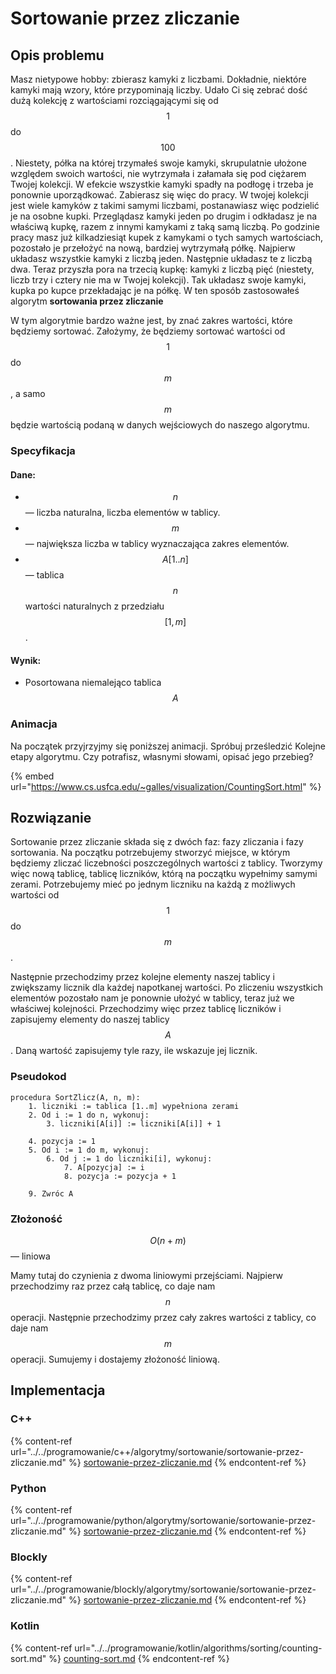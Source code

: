 # Sortowanie przez zliczanie

## Opis problemu

Masz nietypowe hobby: zbierasz kamyki z liczbami. Dokładnie, niektóre kamyki mają wzory, które przypominają liczby. Udało Ci się zebrać dość dużą kolekcję z wartościami rozciągającymi się od $$1$$ do $$100$$. Niestety, półka na której trzymałeś swoje kamyki, skrupulatnie ułożone względem swoich wartości, nie wytrzymała i załamała się pod ciężarem Twojej kolekcji. W efekcie wszystkie kamyki spadły na podłogę i trzeba je ponownie uporządkować. Zabierasz się więc do pracy. W twojej kolekcji jest wiele kamyków z takimi samymi liczbami, postanawiasz więc podzielić je na osobne kupki. Przeglądasz kamyki jeden po drugim i odkładasz je na właściwą kupkę, razem z innymi kamykami z taką samą liczbą. Po godzinie pracy masz już kilkadziesiąt kupek z kamykami o tych samych wartościach, pozostało je przełożyć na nową, bardziej wytrzymałą półkę. Najpierw układasz wszystkie kamyki z liczbą jeden. Następnie układasz te z liczbą dwa. Teraz przyszła pora na trzecią kupkę: kamyki z liczbą pięć (niestety, liczb trzy i cztery nie ma w Twojej kolekcji). Tak układasz swoje kamyki, kupka po kupce przekładając je na półkę. W ten sposób zastosowałeś algorytm **sortowania przez zliczanie**

W tym algorytmie bardzo ważne jest, by znać zakres wartości, które będziemy sortować. Założymy, że będziemy sortować wartości od $$1$$ do $$m$$, a samo $$m$$ będzie wartością podaną w danych wejściowych do naszego algorytmu.

### Specyfikacja

#### Dane:

* $$n$$ — liczba naturalna, liczba elementów w tablicy.
* $$m$$ — największa liczba w tablicy wyznaczająca zakres elementów.
* $$A[1..n]$$ — tablica $$n$$ wartości naturalnych z przedziału $$[1,m]$$.

#### Wynik:

* Posortowana niemalejąco tablica $$A$$

### Animacja

Na początek przyjrzyjmy się poniższej animacji. Spróbuj prześledzić Kolejne etapy algorytmu. Czy potrafisz, własnymi słowami, opisać jego przebieg?

{% embed url="https://www.cs.usfca.edu/~galles/visualization/CountingSort.html" %}

## Rozwiązanie

Sortowanie przez zliczanie składa się z dwóch faz: fazy zliczania i fazy sortowania. Na początku potrzebujemy stworzyć miejsce, w którym będziemy zliczać liczebności poszczególnych wartości z tablicy. Tworzymy więc nową tablicę, tablicę liczników, którą na początku wypełnimy samymi zerami. Potrzebujemy mieć po jednym liczniku na każdą z możliwych wartości od $$1$$ do $$m$$.

Następnie przechodzimy przez kolejne elementy naszej tablicy i zwiększamy licznik dla każdej napotkanej wartości. Po zliczeniu wszystkich elementów pozostało nam je ponownie ułożyć w tablicy, teraz już we właściwej kolejności. Przechodzimy więc przez tablicę liczników i zapisujemy elementy do naszej tablicy $$A$$. Daną wartość zapisujemy tyle razy, ile wskazuje jej licznik.

### Pseudokod

```
procedura SortZlicz(A, n, m):
    1. liczniki := tablica [1..m] wypełniona zerami
    2. Od i := 1 do n, wykonuj:
        3. liczniki[A[i]] := liczniki[A[i]] + 1

    4. pozycja := 1
    5. Od i := 1 do m, wykonuj:
        6. Od j := 1 do liczniki[i], wykonuj:
            7. A[pozycja] := i
            8. pozycja := pozycja + 1  

    9. Zwróc A
```

### Złożoność

$$O(n+m)$$ — liniowa

Mamy tutaj do czynienia z dwoma liniowymi przejściami. Najpierw przechodzimy raz przez całą tablicę, co daje nam $$n$$ operacji. Następnie przechodzimy przez cały zakres wartości z tablicy, co daje nam $$m$$ operacji. Sumujemy i dostajemy złożoność liniową.

## Implementacja

### C++

{% content-ref url="../../programowanie/c++/algorytmy/sortowanie/sortowanie-przez-zliczanie.md" %}
[sortowanie-przez-zliczanie.md](../../programowanie/c++/algorytmy/sortowanie/sortowanie-przez-zliczanie.md)
{% endcontent-ref %}

### Python

{% content-ref url="../../programowanie/python/algorytmy/sortowanie/sortowanie-przez-zliczanie.md" %}
[sortowanie-przez-zliczanie.md](../../programowanie/python/algorytmy/sortowanie/sortowanie-przez-zliczanie.md)
{% endcontent-ref %}

### Blockly

{% content-ref url="../../programowanie/blockly/algorytmy/sortowanie/sortowanie-przez-zliczanie.md" %}
[sortowanie-przez-zliczanie.md](../../programowanie/blockly/algorytmy/sortowanie/sortowanie-przez-zliczanie.md)
{% endcontent-ref %}

### Kotlin

{% content-ref url="../../programowanie/kotlin/algorithms/sorting/counting-sort.md" %}
[counting-sort.md](../../programowanie/kotlin/algorithms/sorting/counting-sort.md)
{% endcontent-ref %}